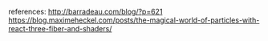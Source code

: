 references:
http://barradeau.com/blog/?p=621
https://blog.maximeheckel.com/posts/the-magical-world-of-particles-with-react-three-fiber-and-shaders/